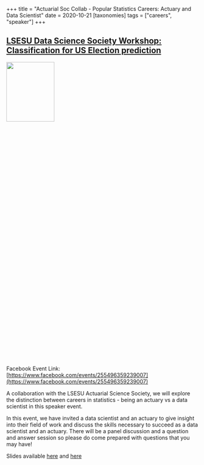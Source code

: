 +++
title = "Actuarial Soc Collab - Popular Statistics Careers: Actuary and Data Scientist"
date = 2020-10-21
[taxonomies]
tags = ["careers", "speaker"]
+++

## [LSESU Data Science Society Workshop: Classification for US Election prediction](https://www.facebook.com/events/255496359239007)

<img src = "/2020/actuarial-colab.jpg" height=20% width=50%> 

Facebook Event Link: [https://www.facebook.com/events/255496359239007](https://www.facebook.com/events/255496359239007)

A collaboration with the LSESU Actuarial Science Society, we will explore the distinction between careers in statistics - being an actuary vs a data scientist in this speaker event. 

In this event, we have invited a data scientist and an actuary to give insight into their field of work and discuss the skills necessary to succeed as a data scientist and an actuary. There will be a panel discussion and a question and answer session so please do come prepared with questions that you may have!

Slides available [here](https://drive.google.com/file/d/1lbgHXbQS4TbbHXAbi5ay-_H_Dgm0PpSm/view) and [here](https://drive.google.com/file/d/1lbgHXbQS4TbbHXAbi5ay-_H_Dgm0PpSm/view?usp=sharing)